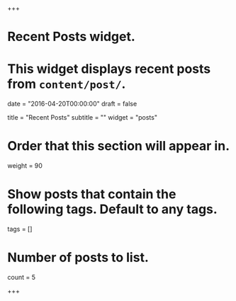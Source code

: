 +++
# Recent Posts widget.
# This widget displays recent posts from `content/post/`.

date = "2016-04-20T00:00:00"
draft = false

title = "Recent Posts"
subtitle = ""
widget = "posts"

# Order that this section will appear in.
weight = 90

# Show posts that contain the following tags. Default to any tags.
tags = []

# Number of posts to list.
count = 5

+++

